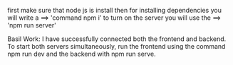 first make sure that node js is install 
then for installing dependencies you will write a ==> 'command npm i'
to turn on the server you will use the ==> 'npm run server'


Basil Work:
I have successfully connected both the frontend and backend. To start both servers simultaneously, run the frontend using the command npm run dev and the backend with npm run serve.

